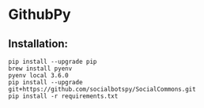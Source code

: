 # GithubPy

## Installation:
```
pip install --upgrade pip
brew install pyenv
pyenv local 3.6.0
pip install --upgrade git+https://github.com/socialbotspy/SocialCommons.git
pip install -r requirements.txt
```
